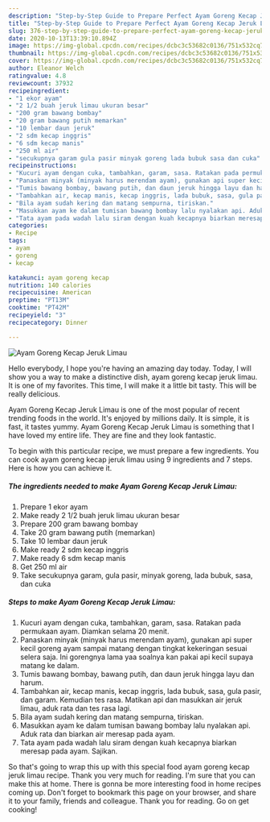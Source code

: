 ```yaml
---
description: "Step-by-Step Guide to Prepare Perfect Ayam Goreng Kecap Jeruk Limau"
title: "Step-by-Step Guide to Prepare Perfect Ayam Goreng Kecap Jeruk Limau"
slug: 376-step-by-step-guide-to-prepare-perfect-ayam-goreng-kecap-jeruk-limau
date: 2020-10-13T13:39:10.894Z
image: https://img-global.cpcdn.com/recipes/dcbc3c53682c0136/751x532cq70/ayam-goreng-kecap-jeruk-limau-foto-resep-utama.jpg
thumbnail: https://img-global.cpcdn.com/recipes/dcbc3c53682c0136/751x532cq70/ayam-goreng-kecap-jeruk-limau-foto-resep-utama.jpg
cover: https://img-global.cpcdn.com/recipes/dcbc3c53682c0136/751x532cq70/ayam-goreng-kecap-jeruk-limau-foto-resep-utama.jpg
author: Eleanor Welch
ratingvalue: 4.8
reviewcount: 37932
recipeingredient:
- "1 ekor ayam"
- "2 1/2 buah jeruk limau ukuran besar"
- "200 gram bawang bombay"
- "20 gram bawang putih memarkan"
- "10 lembar daun jeruk"
- "2 sdm kecap inggris"
- "6 sdm kecap manis"
- "250 ml air"
- "secukupnya garam gula pasir minyak goreng lada bubuk sasa dan cuka"
recipeinstructions:
- "Kucuri ayam dengan cuka, tambahkan, garam, sasa. Ratakan pada permukaan ayam. Diamkan selama 20 menit."
- "Panaskan minyak (minyak harus merendam ayam), gunakan api super kecil goreng ayam sampai matang dengan tingkat kekeringan sesuai selera saja. Ini gorengnya lama yaa soalnya kan pakai api kecil supaya matang ke dalam."
- "Tumis bawang bombay, bawang putih, dan daun jeruk hingga layu dan harum."
- "Tambahkan air, kecap manis, kecap inggris, lada bubuk, sasa, gula pasir, dan garam. Kemudian tes rasa. Matikan api dan masukkan air jeruk limau, aduk rata dan tes rasa lagi."
- "Bila ayam sudah kering dan matang sempurna, tiriskan."
- "Masukkan ayam ke dalam tumisan bawang bombay lalu nyalakan api. Aduk rata dan biarkan air meresap pada ayam."
- "Tata ayam pada wadah lalu siram dengan kuah kecapnya biarkan meresap pada ayam. Sajikan."
categories:
- Recipe
tags:
- ayam
- goreng
- kecap

katakunci: ayam goreng kecap 
nutrition: 140 calories
recipecuisine: American
preptime: "PT13M"
cooktime: "PT42M"
recipeyield: "3"
recipecategory: Dinner

---
```



![Ayam Goreng Kecap Jeruk Limau](https://img-global.cpcdn.com/recipes/dcbc3c53682c0136/751x532cq70/ayam-goreng-kecap-jeruk-limau-foto-resep-utama.jpg)

Hello everybody, I hope you're having an amazing day today. Today, I will show you a way to make a distinctive dish, ayam goreng kecap jeruk limau. It is one of my favorites. This time, I will make it a little bit tasty. This will be really delicious.



Ayam Goreng Kecap Jeruk Limau is one of the most popular of recent trending foods in the world. It's enjoyed by millions daily. It is simple, it is fast, it tastes yummy. Ayam Goreng Kecap Jeruk Limau is something that I have loved my entire life. They are fine and they look fantastic.


To begin with this particular recipe, we must prepare a few ingredients. You can cook ayam goreng kecap jeruk limau using 9 ingredients and 7 steps. Here is how you can achieve it.

<!--inarticleads1-->

##### The ingredients needed to make Ayam Goreng Kecap Jeruk Limau:

1. Prepare 1 ekor ayam
1. Make ready 2 1/2 buah jeruk limau ukuran besar
1. Prepare 200 gram bawang bombay
1. Take 20 gram bawang putih (memarkan)
1. Take 10 lembar daun jeruk
1. Make ready 2 sdm kecap inggris
1. Make ready 6 sdm kecap manis
1. Get 250 ml air
1. Take secukupnya garam, gula pasir, minyak goreng, lada bubuk, sasa, dan cuka




<!--inarticleads2-->

##### Steps to make Ayam Goreng Kecap Jeruk Limau:

1. Kucuri ayam dengan cuka, tambahkan, garam, sasa. Ratakan pada permukaan ayam. Diamkan selama 20 menit.
1. Panaskan minyak (minyak harus merendam ayam), gunakan api super kecil goreng ayam sampai matang dengan tingkat kekeringan sesuai selera saja. Ini gorengnya lama yaa soalnya kan pakai api kecil supaya matang ke dalam.
1. Tumis bawang bombay, bawang putih, dan daun jeruk hingga layu dan harum.
1. Tambahkan air, kecap manis, kecap inggris, lada bubuk, sasa, gula pasir, dan garam. Kemudian tes rasa. Matikan api dan masukkan air jeruk limau, aduk rata dan tes rasa lagi.
1. Bila ayam sudah kering dan matang sempurna, tiriskan.
1. Masukkan ayam ke dalam tumisan bawang bombay lalu nyalakan api. Aduk rata dan biarkan air meresap pada ayam.
1. Tata ayam pada wadah lalu siram dengan kuah kecapnya biarkan meresap pada ayam. Sajikan.




So that's going to wrap this up with this special food ayam goreng kecap jeruk limau recipe. Thank you very much for reading. I'm sure that you can make this at home. There is gonna be more interesting food in home recipes coming up. Don't forget to bookmark this page on your browser, and share it to your family, friends and colleague. Thank you for reading. Go on get cooking!
